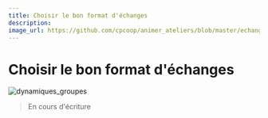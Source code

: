 ```yaml
---
title: Choisir le bon format d'échanges
description: 
image_url: https://github.com/cpcoop/animer_ateliers/blob/master/echanger/dynamiques_groupes.png?raw=true
---
```

# Choisir le bon format d'échanges

![dynamiques_groupes](https://github.com/cpcoop/animer_ateliers/blob/master/echanger/dynamiques_groupes1.png?raw=true)

> En cours d'écriture
